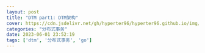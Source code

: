 ```yaml
---
layout: post
title: "DTM part1: DTM架构"
cover: https://cdn.jsdelivr.net/gh/hyperter96/hyperter96.github.io/img/seata-part4.jpeg
categories: "分布式事务"
date: 2023-06-01 23:52:19
tags: ['dtm', '分布式事务', 'go']
---
```

